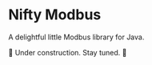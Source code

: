 # Nifty Modbus

A delightful little Modbus library for Java.

:construction: Under construction. Stay tuned. :construction:
